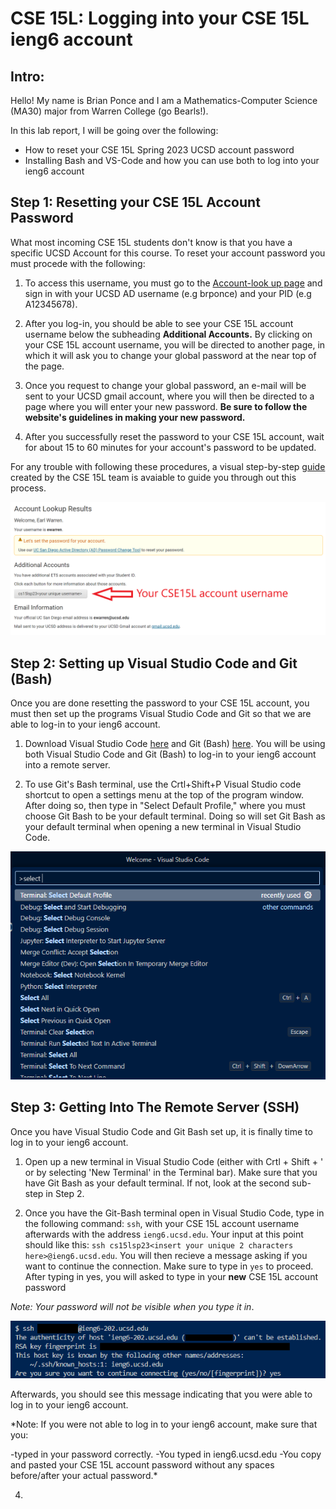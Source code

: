# CSE 15L: Logging into your CSE 15L ieng6 account 

## Intro:

Hello! My name is Brian Ponce and I am a Mathematics-Computer Science (MA30) major from Warren College (go Bearls!). 

In this lab report, I will be going over the following:

* How to reset your CSE 15L Spring 2023 UCSD account password
* Installing Bash and VS-Code and how you can use both to log into your ieng6 account

## Step 1: Resetting your CSE 15L Account Password

What most incoming CSE 15L students don't know is that you have a specific UCSD Account for this course. To reset your account password you must procede with the following:

1) To access this username, you must go to the [Account-look up page](https://sdacs.ucsd.edu/~icc/index.php) and sign in with your UCSD AD username (e.g brponce) and your PID (e.g A12345678).

2) After you log-in, you should be able to see your CSE 15L account username below the subheading **Additional Accounts.** By clicking on your CSE 15L account username, you will be directed to another page, in which it will ask you to change your global password at the near top of the page. 

3) Once you request to change your global password, an e-mail will be sent to your UCSD gmail account, where you will then be directed to a page where you will enter your new password. **Be sure to follow the website's guidelines in making your new password.**

4) After you successfully reset the password to your CSE 15L account, wait for about 15 to 60 minutes for your account's password to be updated.

For any trouble with following these procedures, a visual step-by-step [guide](https://drive.google.com/file/d/1nlkyhMfsk2-grubXb6d4jC4ftWhQyJyh/view?usp=sharing) created by the CSE 15L team is avaiable to guide you through out this process.

![ImageOne](https://raw.githubusercontent.com/bponce04/cse15l-lab-reports/main/Account%20Lookup.png)

## Step 2: Setting up Visual Studio Code and Git (Bash)

Once you are done resetting the password to your CSE 15L account, you must then set up the programs Visual Studio Code and Git so that we are able to log-in to your ieng6 account.

1) Download Visual Studio Code [here](https://code.visualstudio.com/download) and Git (Bash) [here](https://gitforwindows.org/). You will be using both Visual Studio Code and Git (Bash) to log-in to your ieng6 account into a remote server.

2) To use Git's Bash terminal, use the Crtl+Shift+P Visual Studio code shortcut to open a settings menu at the top of the program window. After doing so, then type in "Select Default Profile," where you must choose Git Bash to be your default terminal. Doing so will set Git Bash as your default terminal when opening a new terminal in Visual Studio Code.

![ImageTwo](https://raw.githubusercontent.com/bponce04/cse15l-lab-reports/main/Select%20Default%20Profile.png)
## Step 3: Getting Into The Remote Server (SSH)

Once you have Visual Studio Code and Git Bash set up, it is finally time to log in to your ieng6 account. 
  
1) Open up a new terminal in Visual Studio Code (either with Crtl + Shift + ' or by selecting 'New Terminal' in the Terminal bar). Make sure that you have Git Bash as your default terminal. If not, look at the second sub-step in Step 2.
  
3) Once you have the Git-Bash terminal open in Visual Studio Code, type in the following command: `ssh`, with your CSE 15L account username afterwards with the address `ieng6.ucsd.edu`. Your input at this point should like this: `ssh cs15lsp23<insert your unique 2 characters here>@ieng6.ucsd.edu`. You will then recieve a message asking if you want to continue the connection. Make sure to type in `yes` to proceed. After typing in yes, you will asked to type in your **new** CSE 15L account password 

*Note: Your password will not be visible when you type it in*.

![ImageThree](https://raw.githubusercontent.com/bponce04/cse15l-lab-reports/main/Connection%20Prompt.png)

Afterwards, you should see this message indicating that you were able to log in to your ieng6 account. 

*Note: If you were not able to log in to your ieng6 account, make sure that you: 

-typed in your password correctly. -You typed in ieng6.ucsd.edu -You copy and pasted your CSE 15L account password without any spaces before/after your actual password.*
  
4)









